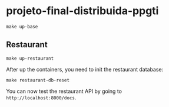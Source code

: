 # projeto-final-distribuida-ppgti

```shell
make up-base
```

## Restaurant

```shell
make up-restaurant
```

After up the containers, you need to init the restaurant database:

```shell
make restaurant-db-reset
```

You can now test the restaurant API by going to `http://localhost:8000/docs`.
